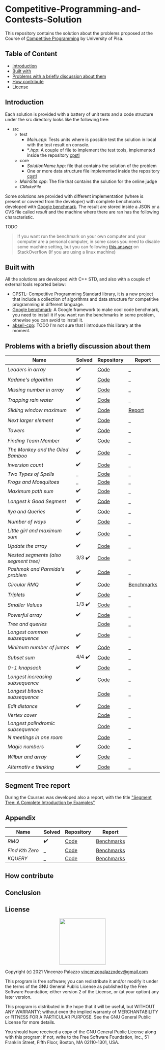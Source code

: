# Competitive-Programming-and-Contests-Solution

This repository contains the solution about the problems proposed at the Course of [Competitive Programming](https://github.com/rossanoventurini/CompetitiveProgramming)
by University of Pisa.

## Table of Content

- [Introduction](https://github.com/vincenzopalazzo/Competitive-Programming-and-Contests-VP-Solution#introduction)
- [Built with](https://github.com/vincenzopalazzo/Competitive-Programming-and-Contests-VP-Solution#built-with)
- [Problems with a briefly discussion about them](https://github.com/vincenzopalazzo/Competitive-Programming-and-Contests-VP-Solution#problems-with-a-briefly-discussion-about-them)
- [How contribute](https://github.com/vincenzopalazzo/Competitive-Programming-and-Contests-VP-Solution#how-contribute)
- [License](https://github.com/vincenzopalazzo/Competitive-Programming-and-Contests-VP-Solution#license)

## Introduction

Each solution is provided with a battery of unit tests and a code structure under the src directory looks like the following tree:

- src
    - test
      - *Main.cpp*: Tests units where is possible test the solution in local with the test result on console.
      - **.hpp*: A couple of file to implement the test tools, implemented inside the repository [cpstl](https://vincenzopalazzo.github.io/cpstl/)
    - core
      - *SolutionName.hpp*: file that contains the solution of the problem
      - One or more data structure file implemented inside the repository [cpstl](https://vincenzopalazzo.github.io/cpstl/)
    - *MainSite.cpp*: The file that contains the solution for the online judge
    - *CMakeFile*

Some solutions are provided with different implementation (where is present or covered from the developer) with complete benchmarks developed with [Google benchmark](https://github.com/google/benchmark).
The result are stored inside a JSON or a CVS file called *result* and the machine where there are ran has the following characteristic.

TODO

> If you want run the benchmark on your own computer and your computer are a personal computer, in some cases you need to disable some machine setting, but you can following
[this answer](https://stackoverflow.com/a/48110959/10854225) on StackOverflow (If you are using a linux machine)

## Built with

All the solutions are developed with C++ STD, and also with a couple of external tools reported below:

- [CPSTL](): Competitive Programming Standard library, it is a new project that include a collection of algorithms and data structure for competitive programming in different language.
- [Google benchmark](): A Google framework to make cool code benchmark, you need to install it if you want run the benchmarks in some problem, othewise you can avoid to install it.
- [abseil-cpp](https://github.com/abseil/abseil-cpp): TODO I'm not sure that I introduce this library at the moment.

## Problems with a briefly discussion about them

Name | Solved | Repository | Report |
--- | --- | --- | --- |
*Leaders in array* | :heavy_check_mark: | [Code](https://vincenzopalazzo.github.io/Competitive-Programming-and-Contests-VP-Solution/LeadersInArray) | _ |
*Kadane's algorithm* | :heavy_check_mark: | [Code](https://vincenzopalazzo.github.io/Competitive-Programming-and-Contests-VP-Solution/KadanesAlgorithm) | _ |
*Missing number in array* | :heavy_check_mark: | [Code](https://vincenzopalazzo.github.io/Competitive-Programming-and-Contests-VP-Solution/MissingNumberInArray) | _ |
*Trapping rain water* | :heavy_check_mark: | [Code](https://vincenzopalazzo.github.io/Competitive-Programming-and-Contests-VP-Solution/TrappingRainWater) | _ |
*Sliding window maximum* | :heavy_check_mark: | [Code](https://vincenzopalazzo.github.io/Competitive-Programming-and-Contests-VP-Solution/SlidingWindowMaximum) | [Report](https://vincenzopalazzo.github.io/Competitive-Programming-and-Contests-VP-Solution/SlidingWindowMaximum/benchmark/docs) |
*Next larger element* | :heavy_check_mark: | [Code](https://vincenzopalazzo.github.io/Competitive-Programming-and-Contests-VP-Solution/NextLargerElement) | _ |
*Towers* | :heavy_check_mark: | [Code](https://vincenzopalazzo.github.io/Competitive-Programming-and-Contests-VP-Solution/Towers) | _ |
*Finding Team Member* | :heavy_check_mark: | [Code](https://vincenzopalazzo.github.io/Competitive-Programming-and-Contests-VP-Solution/FindingTeamMember) | _ |
*The Monkey and the Oiled Bamboo* | :heavy_check_mark:  | [Code](https://vincenzopalazzo.github.io/Competitive-Programming-and-Contests-VP-Solution/MonkeyAndBamboo) | _ |
*Inversion count* | :heavy_check_mark: | [Code](https://vincenzopalazzo.github.io/Competitive-Programming-and-Contests-VP-Solution/InversionCounting) | _ |
*Two Types of Spells* | _ | [Code]() | _ |
*Frogs and Mosquitoes* | _ | [Code]() | _ |
*Maximum path sum* | :heavy_check_mark: | [Code](https://vincenzopalazzo.github.io/Competitive-Programming-and-Contests-VP-Solution/MaximumPathSumBetween2LeafNodes) | _ |
*Longest k Good Segment* | :heavy_check_mark: | [Code](https://vincenzopalazzo.github.io/Competitive-Programming-and-Contests-VP-Solution/LongestkGoodSegment) | _ |
*Ilya and Queries* | :heavy_check_mark: | [Code](https://vincenzopalazzo.github.io/Competitive-Programming-and-Contests-VP-Solution/IlyaAndQueries) | _ |
*Number of ways* | :heavy_check_mark: | [Code](https://vincenzopalazzo.github.io/Competitive-Programming-and-Contests-VP-Solution/NumberOfWays) | _ |
*Little girl and maximum sum* | :heavy_check_mark: | [Code](https://vincenzopalazzo.github.io/Competitive-Programming-and-Contests-VP-Solution/LittleGirlandMaximumSum) | _ |
*Update the array* | :heavy_check_mark: | [Code](https://vincenzopalazzo.github.io/Competitive-Programming-and-Contests-VP-Solution/UpdateTheArray) | _ |
*Nested segments (also segment tree)* | 3/3 :heavy_check_mark: | [Code](https://vincenzopalazzo.github.io/Competitive-Programming-and-Contests-VP-Solution/NestedSegments) | _ |
*Pashmak and Parmida's problem* | :heavy_check_mark: | [Code](https://vincenzopalazzo.github.io/Competitive-Programming-and-Contests-VP-Solution/PashmakAndParmida) | _ |
*Circular RMQ* | :heavy_check_mark: | [Code](https://vincenzopalazzo.github.io/Competitive-Programming-and-Contests-VP-Solution/CircularRMQ) | [Benchmarks](https://vincenzopalazzo.github.io/Competitive-Programming-and-Contests-VP-Solution/CircularRMQ/benchmark/results/CircularRMQ_benchmark/) |
*Triplets* | :heavy_check_mark: | [Code](https://vincenzopalazzo.github.io/Competitive-Programming-and-Contests-VP-Solution/Triplets) | _ |
*Smaller Values* | 1/3 :heavy_check_mark: | [Code](https://vincenzopalazzo.github.io/Competitive-Programming-and-Contests-VP-Solution/SmallerValues) | _ |
*Powerful array* | :heavy_check_mark: | [Code](https://vincenzopalazzo.github.io/Competitive-Programming-and-Contests-VP-Solution/PowerfulArray) | _ |
*Tree and queries* | | [Code](https://vincenzopalazzo.github.io/Competitive-Programming-and-Contests-VP-Solution/) | _ |
*Longest common subsequence* | :heavy_check_mark:  | [Code](https://vincenzopalazzo.github.io/Competitive-Programming-and-Contests-VP-Solution/LongestCommonSubsequence) | _ |
*Minimum number of jumps* | :heavy_check_mark: | [Code](https://vincenzopalazzo.github.io/Competitive-Programming-and-Contests-VP-Solution/MinimumNumberOfJumps) | _ |
*Subset sum* | 4/4 :heavy_check_mark: | [Code](https://vincenzopalazzo.github.io/Competitive-Programming-and-Contests-VP-Solution/PartitionEqualSubsetSum) | _ |
*0-1 knapsack* | :heavy_check_mark: | [Code](https://vincenzopalazzo.github.io/Competitive-Programming-and-Contests-VP-Solution/01knapsack) | _ |
*Longest increasing subsequence* | :heavy_check_mark: | [Code](https://vincenzopalazzo.github.io/Competitive-Programming-and-Contests-VP-Solution/LongestIncreasingSubsequence) | _ |
*Longest bitonic subsequence* | | [Code](https://vincenzopalazzo.github.io/Competitive-Programming-and-Contests-VP-Solution/) | _ |
*Edit distance* | :heavy_check_mark: | [Code](https://vincenzopalazzo.github.io/Competitive-Programming-and-Contests-VP-Solution/EditDistance) | _ |
*Vertex cover* | | [Code](https://vincenzopalazzo.github.io/Competitive-Programming-and-Contests-VP-Solution/) | _ |
*Longest palindromic subsequence* | | [Code](https://vincenzopalazzo.github.io/Competitive-Programming-and-Contests-VP-Solution/) | _ |
*N meetings in one room* | | [Code](https://vincenzopalazzo.github.io/Competitive-Programming-and-Contests-VP-Solution/) | _ |
*Magic numbers* | :heavy_check_mark: | [Code](https://vincenzopalazzo.github.io/Competitive-Programming-and-Contests-VP-Solution/MagicNumbers) | _ |
*Wilbur and array* | :heavy_check_mark: | [Code](https://vincenzopalazzo.github.io/Competitive-Programming-and-Contests-VP-Solution/WilburAndArray) | _ |
*Alternativ e thinking* | :heavy_check_mark: | [Code](https://vincenzopalazzo.github.io/Competitive-Programming-and-Contests-VP-Solution/AlternativeThinking) | _ |

## Segment Tree report

During the Courses was developed also a report, with the title ["Segment Tree: A Complete Introduction by Examples"](#TODO)

## Appendix

Name | Solved | Repository | Report |
--- | --- | --- | --- |
*RMQ* | :heavy_check_mark: | [Code](https://vincenzopalazzo.github.io/Competitive-Programming-and-Contests-VP-Solution/Appendix/report_experiment/RMQ) | [Benchmarks](https://vincenzopalazzo.github.io/Competitive-Programming-and-Contests-VP-Solution/Appendix/report_experiment/RMQ/benchmark/results/RMQ_benchmark) |
*Find Kth Zero* | _ | [Code](https://vincenzopalazzo.github.io/Competitive-Programming-and-Contests-VP-Solution/Appendix/report_experiment/FindKthZero) | [Benchmarks](https://vincenzopalazzo.github.io/Competitive-Programming-and-Contests-VP-Solution/) |
*KQUERY* | _ | [Code](https://vincenzopalazzo.github.io/Competitive-Programming-and-Contests-VP-Solution/Appendix/report_experiment/KQUERY) | [Benchmarks](https://vincenzopalazzo.github.io/Competitive-Programming-and-Contests-VP-Solution/) |

## How contribute

## Conclusion

## License

<div align="center">
  <img src="https://opensource.org/files/osi_keyhole_300X300_90ppi_0.png" width="150" height="150"/>
</div>

Copyright (c) 2021 Vincenzo Palazzo vincenzopalazzodev@gmail.com

This program is free software; you can redistribute it and/or
modify it under the terms of the GNU General Public License
as published by the Free Software Foundation; either version 2
of the License, or (at your option) any later version.

This program is distributed in the hope that it will be useful,
but WITHOUT ANY WARRANTY; without even the implied warranty of
MERCHANTABILITY or FITNESS FOR A PARTICULAR PURPOSE.  See the
GNU General Public License for more details.

You should have received a copy of the GNU General Public License
along with this program; if not, write to the Free Software
Foundation, Inc., 51 Franklin Street, Fifth Floor, Boston, MA  02110-1301, USA.
